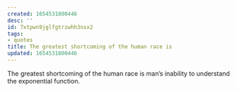 ```yaml
---
created: 1654531800446
desc: ''
id: 7xtpwn9jglfgtrzwhh3nsx2
tags:
- quotes
title: The greatest shortcoming of the human race is
updated: 1654531800446
---
```

   
The greatest shortcoming of the human race is man’s inability to understand the exponential function.